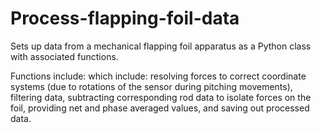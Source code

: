 # Process-flapping-foil-data
Sets up data from a mechanical flapping foil apparatus as a Python class with associated functions.


Functions include: which include: resolving forces to correct coordinate systems (due to rotations of the sensor during pitching movements), filtering data, subtracting corresponding rod data to isolate forces on the foil, providing net and phase averaged values, and saving out processed data.
